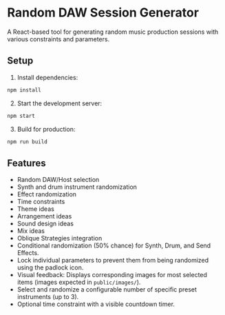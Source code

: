 # Random DAW Session Generator

A React-based tool for generating random music production sessions with various constraints and parameters.

## Setup

1. Install dependencies:
```bash
npm install
```

2. Start the development server:
```bash
npm start
```

3. Build for production:
```bash
npm run build
```

## Features

- Random DAW/Host selection
- Synth and drum instrument randomization
- Effect randomization
- Time constraints
- Theme ideas
- Arrangement ideas
- Sound design ideas
- Mix ideas
- Oblique Strategies integration
- Conditional randomization (50% chance) for Synth, Drum, and Send Effects.
- Lock individual parameters to prevent them from being randomized using the padlock icon.
- Visual feedback: Displays corresponding images for most selected items (images expected in `public/images/`).
- Select and randomize a configurable number of specific preset instruments (up to 3).
- Optional time constraint with a visible countdown timer.